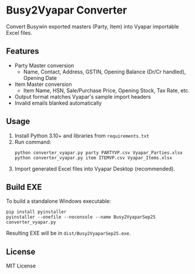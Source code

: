 # Busy2Vyapar Converter

Convert Busywin exported masters (Party, Item) into Vyapar importable Excel files.

## Features
- Party Master conversion
  - Name, Contact, Address, GSTIN, Opening Balance (Dr/Cr handled), Opening Date
- Item Master conversion
  - Item Name, HSN, Sale/Purchase Price, Opening Stock, Tax Rate, etc.
- Output format matches Vyapar's sample import headers
- Invalid emails blanked automatically

## Usage
1. Install Python 3.10+ and libraries from `requirements.txt`
2. Run command:
   ```
   python converter_vyapar.py party PARTYVP.csv Vyapar_Parties.xlsx
   python converter_vyapar.py item ITEMVP.csv Vyapar_Items.xlsx
   ```
3. Import generated Excel files into Vyapar Desktop (recommended).

## Build EXE
To build a standalone Windows executable:
```
pip install pyinstaller
pyinstaller --onefile --noconsole --name Busy2VyaparSep25 converter_vyapar.py
```
Resulting EXE will be in `dist/Busy2VyaparSep25.exe`.

## License
MIT License
